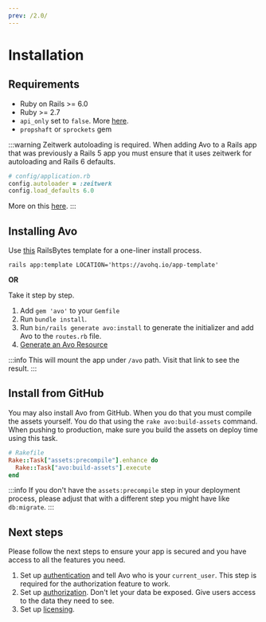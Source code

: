 ```yaml
---
prev: /2.0/
---
```


# Installation


## Requirements

- Ruby on Rails >= 6.0
- Ruby >= 2.7
- `api_only` set to `false`. More [here](./recipes/api-only-app).
- `propshaft` or `sprockets` gem

:::warning Zeitwerk autoloading is required.
When adding Avo to a Rails app that was previously a Rails 5 app you must ensure that it uses zeitwerk for autoloading and Rails 6 defaults.
```ruby
# config/application.rb
config.autoloader = :zeitwerk
config.load_defaults 6.0
```

More on this [here](https://github.com/avo-hq/avo/issues/1096).
:::

## Installing Avo

Use [this](https://railsbytes.com/public/templates/zyvsME) RailsBytes template for a one-liner install process.

`rails app:template LOCATION='https://avohq.io/app-template'`

**OR**

Take it step by step.

1. Add `gem 'avo'` to your `Gemfile`
1. Run `bundle install`.
1. Run `bin/rails generate avo:install` to generate the initializer and add Avo to the `routes.rb` file.
1. [Generate an Avo Resource](resources)

:::info
This will mount the app under `/avo` path. Visit that link to see the result.
:::

## Install from GitHub

You may also install Avo from GitHub. When you do that you must compile the assets yourself. You do that using the `rake avo:build-assets` command.
When pushing to production, make sure you build the assets on deploy time using this task.

```ruby
# Rakefile
Rake::Task["assets:precompile"].enhance do
  Rake::Task["avo:build-assets"].execute
end
```

:::info
If you don't have the `assets:precompile` step in your deployment process, please adjust that with a different step you might have like `db:migrate`.
:::

## Next steps

Please follow the next steps to ensure your app is secured and you have access to all the features you need.

1. Set up [authentication](authentication.html#customize-the-current-user-method) and tell Avo who is your `current_user`. This step is required for the authorization feature to work.
1. Set up [authorization](authorization). Don't let your data be exposed. Give users access to the data they need to see.
1. Set up [licensing](licensing).
